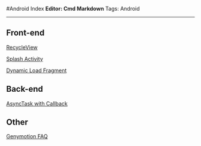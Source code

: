 ﻿#Android Index 
**Editor: Cmd Markdown**
Tags: Android

---

## Front-end

[RecycleView](https://github.com/Wafer-Li/Learnning/blob/master/Programming/Android/RecyclerView.markdown)

[Splash Activity](https://github.com/Wafer-Li/Learnning/blob/master/Programming/Android/Splash%20Activity.markdown)

[Dynamic Load Fragment](https://github.com/Wafer-Li/Learnning/blob/master/Programming/Android/Dynamic%20Load%20Fragment.markdown)

## Back-end

[AsyncTask with Callback](https://github.com/Wafer-Li/Learnning/blob/master/Programming/Android/AsyncTask%20with%20Callback.markdown)

## Other

[Genymotion FAQ](https://github.com/Wafer-Li/Learnning/blob/master/Programming/Android/Genymotion%20Problems%20%26%20Solutions.markdown)
